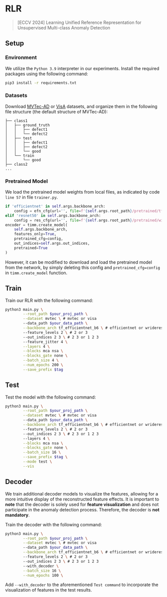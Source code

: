 # RLR

> [ECCV 2024] Learning Unified Reference Representation for Unsupervised Multi-class Anomaly Detection

## Setup

### Environment

We utilize the `Python 3.9` interpreter in our experiments. Install the required packages using the following command:
```bash
pip3 install -r requirements.txt
```

### Datasets

Download [MVTec-AD](https://www.mvtec.com/company/research/datasets/mvtec-ad) or [VisA](https://amazon-visual-anomaly.s3.us-west-2.amazonaws.com/VisA_20220922.tar) datasets, and organize them in the following file structure (the default structure of MVTec-AD):
```
├── class1
│   ├── ground_truth
│   │   ├── defect1
│   │   └── defect2
│   ├── test
│   │   ├── defect1
│   │   ├── defect2
│   │   └── good
│   └── train
│       └── good
├── class2
...
```

### Pretrained Model

We load the pretrained model weights from local files, as indicated by code `line 57` in file `trainer.py`. 

```python
if 'efficientnet' in self.args.backbone_arch:
    config = efn_cfg(url='', file=f'{self.args.root_path}/pretrained/tf_efficientnet_b6_aa-80ba17e4.pth')
elif 'resnet50' in self.args.backbone_arch:
    config = res_cfg(url='', file=f'{self.args.root_path}/pretrained/wide_resnet50_racm-8234f177.pth')
encoder = timm.create_model(
    self.args.backbone_arch,
    features_only=True,
    pretrained_cfg=config, 
    out_indices=self.args.out_indices,
    pretrained=True
)
```

However, it can be modified to download and load the pretrained model from the network, by simply deleting this config and `pretrained_cfg=config` in `timm.create_model` function.

## Train

Train our RLR with the following command:

```bash
python3 main.py \
        --root_path $your_proj_path \
        --dataset mvtec \ # mvtec or visa
        --data_path $your_data_path \
        --backbone_arch tf_efficientnet_b6 \ # efficientnet or wrideresenet
        --feature_levels 2 \ # 2 or 3
        --out_indices 2 3 \ # 2 3 or 1 2 3
        --feature_jitter 4 \
        --layers 4 \
        --blocks mca nsa \
        --blocks_gate none \
        --batch_size 4 \
        --num_epochs 200 \
        --save_prefix $tag
```

## Test

Test the model with the following command:

```bash
python3 main.py \
        --root_path $your_proj_path \
        --dataset mvtec \ # mvtec or visa
        --data_path $your_data_path \
        --backbone_arch tf_efficientnet_b6 \ # efficientnet or wrideresenet
        --feature_levels 2 \ # 2 or 3
        --out_indices 2 3 \ # 2 3 or 1 2 3
        --layers 4 \
        --blocks mca nsa \
        --blocks_gate none \
        --batch_size 16 \
        --save_prefix $tag \
        --mode test \
        --vis
```

## Decoder

We train additional decoder models to visualize the features, allowing for a more intuitive display of the reconstructed feature effects. It is important to **note** that the decoder is solely used for **feature visualization** and does not participate in the anomaly detection process. Therefore, the decoder is **not mandatory**.

Train the decoder with the following command:

```bash
python3 main.py \
        --root_path $your_proj_path \
        --dataset mvtec \ # mvtec or visa
        --data_path $your_data_path \
        --backbone_arch tf_efficientnet_b6 \ # efficientnet or wrideresenet
        --feature_levels 2 \ # 2 or 3
        --out_indices 2 3 \ # 2 3 or 1 2 3
        --with_decoder \
        --batch_size 16 \
        --num_epochs 100 \
```

Add `--with_decoder` to the aforementioned `Test command` to incorporate the visualization of features in the test results.
